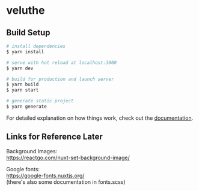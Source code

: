 # veluthe

## Build Setup

```bash
# install dependencies
$ yarn install

# serve with hot reload at localhost:3000
$ yarn dev

# build for production and launch server
$ yarn build
$ yarn start

# generate static project
$ yarn generate
```

For detailed explanation on how things work, check out the [documentation](https://nuxtjs.org).

## Links for Reference Later

Background Images:<br>
https://reactgo.com/nuxt-set-background-image/

Google fonts:<br>
https://google-fonts.nuxtjs.org/ <br>
(there's also some documentation in fonts.scss)